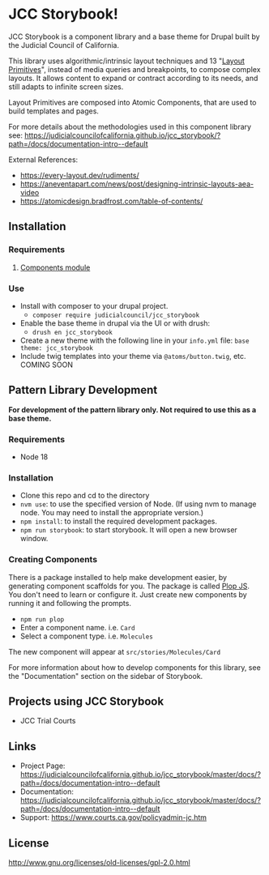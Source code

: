 # JCC Storybook!

JCC Storybook is a component library and a base theme for Drupal built by the Judicial Council of California.

This library uses algorithmic/intrinsic layout techniques and 13 "[Layout Primitives](https://every-layout.dev/rudiments/)", instead of media queries and breakpoints, to compose complex layouts. It allows content to expand or contract according to its needs, and still adapts to infinite screen sizes.

Layout Primitives are composed into Atomic Components, that are used to build templates and pages.

For more details about the methodologies used in this component library see: https://judicialcouncilofcalifornia.github.io/jcc_storybook/?path=/docs/documentation-intro--default


External References:

  - https://every-layout.dev/rudiments/
  - https://aneventapart.com/news/post/designing-intrinsic-layouts-aea-video
  - https://atomicdesign.bradfrost.com/table-of-contents/


## Installation

### Requirements

  1. [Components module](https://drupal.org/project/components)

### Use
  - Install with composer to your drupal project.
    - `composer require judicialcouncil/jcc_storybook`
  - Enable the base theme in drupal via the UI or with drush:
    - `drush en jcc_storybook`
  - Create a new theme with the following line in your `info.yml` file:  `base theme: jcc_storybook`
  - Include twig templates into your theme via `@atoms/button.twig`, etc.  COMING SOON

## Pattern Library Development
  **For development of the pattern library only. Not required to use this as a base theme.**

### Requirements

  - Node 18

### Installation

  - Clone this repo and cd to the directory
  - `nvm use`: to use the specified version of Node. (If using nvm to manage node. You may need to install the appropriate version.)
  - `npm install`: to install the required development packages.
  - `npm run storybook`: to start storybook. It will open a new browser window.

### Creating Components

There is a package installed to help make development easier, by generating component scaffolds for you. The package is called [Plop JS](https://plopjs.com). You don't need to learn or configure it.  Just create new components by running it and following the prompts.

  - `npm run plop`
  - Enter a component name. i.e. `Card`
  - Select a component type. i.e. `Molecules`

The new component will appear at `src/stories/Molecules/Card`

For more information about how to develop components for this library, see the "Documentation" section on the sidebar of Storybook.


## Projects using JCC Storybook
  - JCC Trial Courts


## Links
* Project Page:   https://judicialcouncilofcalifornia.github.io/jcc_storybook/master/docs/?path=/docs/documentation-intro--default
* Documentation:  https://judicialcouncilofcalifornia.github.io/jcc_storybook/master/docs/?path=/docs/documentation-intro--default
* Support:        https://www.courts.ca.gov/policyadmin-jc.htm

## License
http://www.gnu.org/licenses/old-licenses/gpl-2.0.html
